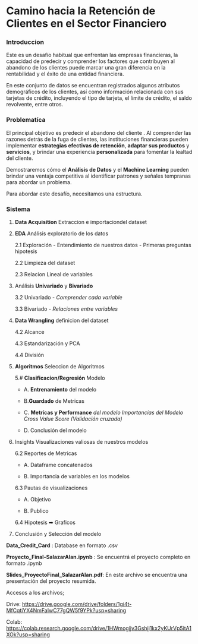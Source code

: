 # Camino hacia la Retención de Clientes en el Sector Financiero

### **Introduccion**
Este es un desafío habitual que enfrentan las empresas financieras, la capacidad de predecir y comprender los factores que contribuyen al abandono de los clientes puede marcar una gran diferencia en la rentabilidad y el éxito de una entidad financiera.

En este conjunto de datos se encuentran registrados algunos atributos demográficos de los clientes, así como información relacionada con sus tarjetas de crédito, incluyendo el tipo de tarjeta, el límite de crédito, el saldo revolvente, entre otros.

### **Problematíca**
El principal objetivo es predecir el abandono del cliente . Al comprender las razones detrás de la fuga de clientes, las instituciones financieras pueden implementar **estrategias efectivas de retención**, **adaptar sus productos** y **servicios**, y brindar una experiencia **personalizada** para fomentar la lealtad del cliente.

Demostraremos cómo el **Análisis de Datos** y el **Machine Learning** pueden brindar una ventaja competitiva al identificar patrones y señales tempranas para abordar un problema.

Para abordar este desafío, necesitamos una estructura.

### **Sistema**

1. **Data Acquisition** Extraccion e importaciondel dataset

2. **EDA** Análisis exploratorio de los datos

   2.1 Exploración - Entendimiento de nuestros datos - Primeras preguntas hipotesis

   2.2 Limpieza del dataset

   2.3 Relacion Lineal de variables

3. Análisis **Univariado** y **Bivariado**

   3.2 Univariado - *Comprender cada variable*

   3.3 Bivariado - *Relaciones entre variables*

4. **Data Wrangling** definicion del dataset

   4.2 Alcance

   4.3 Estandarización y PCA

   4.4 División

5. **Algoritmos** Seleccion de Algoritmos

   5.# **Clasificacion/Regresión** Modelo

      - A. **Entrenamiento** del modelo

      - B.**Guardado** de Metricas

      - C. **Metrícas y Performance** *del modelo
           Importancías del Modelo
           Cross Value Score (Validación cruzada)*

      - D. Conclusión del modelo

6. Insights Visualizaciones valiosas de nuestros modelos

   6.2 Reportes de Metricas
      - A. Dataframe concatenados

      - B. Importancia de variables en los modelos

   6.3 Pautas de visualizaciones

      - A. Objetivo

      - B. Publico

   6.4 Hipotesis ➡ Graficos

7. Conclusión y Selección del modelo   

**Data_Credit_Card** : Database en formato .csv

**Proyecto_Final-SalazarAlan.ipynb** : Se encuentrá el proyecto completo en formato .ipynb

**Slides_ProyectoFinal_SalazarAlan.pdf**: En este archivo se encuentra una presentación del proyecto resumida.


Accesos a los archivos;

Drive: https://drive.google.com/drive/folders/1gi4t-MfCqtiYX4NmFaIwC77gQW5f9YPk?usp=sharing

Colab: https://colab.research.google.com/drive/1HWmogjjv3Gshjj1kx2yKUrVp5itA1XOk?usp=sharing
